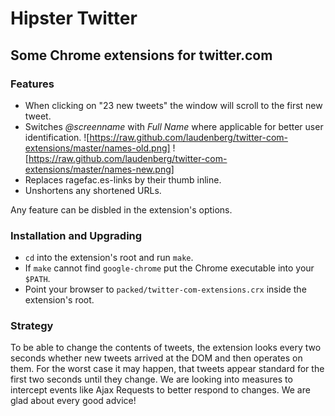 # Hipster Twitter

## Some Chrome extensions for twitter.com

### Features

- When clicking on "23 new tweets" the window will scroll to the first new tweet.
- Switches *@screenname* with *Full Name* where applicable for better user identification.
![https://raw.github.com/laudenberg/twitter-com-extensions/master/names-old.png]
![https://raw.github.com/laudenberg/twitter-com-extensions/master/names-new.png]
- Replaces ragefac.es-links by their thumb inline.
- Unshortens any shortened URLs.

Any feature can be disbled in the extension's options. 

### Installation and Upgrading

- `cd` into the extension's root and run `make`.
- If `make` cannot find `google-chrome` put the Chrome executable into your `$PATH`.
- Point your browser to `packed/twitter-com-extensions.crx` inside the extension's root.

### Strategy

To be able to change the contents of tweets, the extension looks every two seconds whether new tweets arrived at the DOM and then operates on them. For the worst case it may happen, that tweets appear standard for the first two seconds until they change. We are looking into measures to intercept events like Ajax Requests to better respond to changes. We are glad about every good advice!

